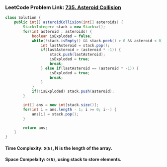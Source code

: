 ### LeetCode Problem Link: [735. Asteroid Collision](https://leetcode.com/problems/asteroid-collision/description/)

```java
class Solution {
    public int[] asteroidCollision(int[] asteroids) {
        Stack<Integer> stack = new Stack<>();
        for(int asteroid : asteroids) {
            boolean isExploded = false;
            while(!stack.isEmpty() && stack.peek() > 0 && asteroid < 0) {
                int lastAsteroid = stack.pop();
                if(lastAsteroid > (asteroid * -1)) {
                    stack.push(lastAsteroid);
                    isExploded = true;
                    break;
                } else if(lastAsteroid == (asteroid * -1)) {
                    isExploded = true;
                    break;
                }
            }
            if(!isExploded) stack.push(asteroid);
        }

        int[] ans = new int[stack.size()];
        for(int i = ans.length - 1; i >= 0; i--) {
            ans[i] = stack.pop();
        }

        return ans;
    }
}
```

#### Time Complexity: `O(N)`, N is the length of the array.

#### Space Compelxity: `O(N)`, using stack to store elements.
